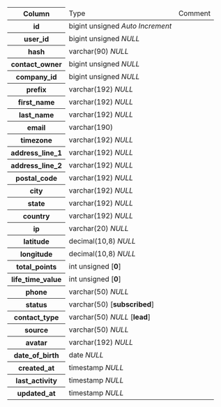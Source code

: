 <table cellspacing="0" class="nowrap">
<thead><tr><th>Column</th><td>Type</td><td>Comment</td></tr></thead>
<tbody><tr><th>id</th><td><span title="">bigint unsigned</span> <i>Auto Increment</i></td><td>
</td></tr><tr class="odd"><th>user_id</th><td><span title="">bigint unsigned</span> <i>NULL</i></td><td>
</td></tr><tr><th>hash</th><td><span title="utf8mb4_unicode_520_ci">varchar(90)</span> <i>NULL</i></td><td>
</td></tr><tr class="odd"><th>contact_owner</th><td><span title="">bigint unsigned</span> <i>NULL</i></td><td>
</td></tr><tr><th>company_id</th><td><span title="">bigint unsigned</span> <i>NULL</i></td><td>
</td></tr><tr class="odd"><th>prefix</th><td><span title="utf8mb4_unicode_520_ci">varchar(192)</span> <i>NULL</i></td><td>
</td></tr><tr><th>first_name</th><td><span title="utf8mb4_unicode_520_ci">varchar(192)</span> <i>NULL</i></td><td>
</td></tr><tr class="odd"><th>last_name</th><td><span title="utf8mb4_unicode_520_ci">varchar(192)</span> <i>NULL</i></td><td>
</td></tr><tr><th>email</th><td><span title="utf8mb4_unicode_520_ci">varchar(190)</span></td><td>
</td></tr><tr class="odd"><th>timezone</th><td><span title="utf8mb4_unicode_520_ci">varchar(192)</span> <i>NULL</i></td><td>
</td></tr><tr><th>address_line_1</th><td><span title="utf8mb4_unicode_520_ci">varchar(192)</span> <i>NULL</i></td><td>
</td></tr><tr class="odd"><th>address_line_2</th><td><span title="utf8mb4_unicode_520_ci">varchar(192)</span> <i>NULL</i></td><td>
</td></tr><tr><th>postal_code</th><td><span title="utf8mb4_unicode_520_ci">varchar(192)</span> <i>NULL</i></td><td>
</td></tr><tr class="odd"><th>city</th><td><span title="utf8mb4_unicode_520_ci">varchar(192)</span> <i>NULL</i></td><td>
</td></tr><tr><th>state</th><td><span title="utf8mb4_unicode_520_ci">varchar(192)</span> <i>NULL</i></td><td>
</td></tr><tr class="odd"><th>country</th><td><span title="utf8mb4_unicode_520_ci">varchar(192)</span> <i>NULL</i></td><td>
</td></tr><tr><th>ip</th><td><span title="utf8mb4_unicode_520_ci">varchar(20)</span> <i>NULL</i></td><td>
</td></tr><tr class="odd"><th>latitude</th><td><span title="">decimal(10,8)</span> <i>NULL</i></td><td>
</td></tr><tr><th>longitude</th><td><span title="">decimal(10,8)</span> <i>NULL</i></td><td>
</td></tr><tr class="odd"><th>total_points</th><td><span title="">int unsigned</span> <span title="Default value">[<b>0</b>]</span></td><td>
</td></tr><tr><th>life_time_value</th><td><span title="">int unsigned</span> <span title="Default value">[<b>0</b>]</span></td><td>
</td></tr><tr class="odd"><th>phone</th><td><span title="utf8mb4_unicode_520_ci">varchar(50)</span> <i>NULL</i></td><td>
</td></tr><tr><th>status</th><td><span title="utf8mb4_unicode_520_ci">varchar(50)</span> <span title="Default value">[<b>subscribed</b>]</span></td><td>
</td></tr><tr class="odd"><th>contact_type</th><td><span title="utf8mb4_unicode_520_ci">varchar(50)</span> <i>NULL</i> <span title="Default value">[<b>lead</b>]</span></td><td>
</td></tr><tr><th>source</th><td><span title="utf8mb4_unicode_520_ci">varchar(50)</span> <i>NULL</i></td><td>
</td></tr><tr class="odd"><th>avatar</th><td><span title="utf8mb4_unicode_520_ci">varchar(192)</span> <i>NULL</i></td><td>
</td></tr><tr><th>date_of_birth</th><td><span title="">date</span> <i>NULL</i></td><td>
</td></tr><tr class="odd"><th>created_at</th><td><span title="">timestamp</span> <i>NULL</i></td><td>
</td></tr><tr><th>last_activity</th><td><span title="">timestamp</span> <i>NULL</i></td><td>
</td></tr><tr class="odd"><th>updated_at</th><td><span title="">timestamp</span> <i>NULL</i></td><td>
</td></tr></tbody></table>
